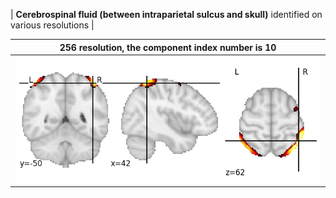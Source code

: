 


| **Cerebrospinal fluid (between intraparietal sulcus and skull)** identified on various resolutions |

| 256 resolution, the component index number is 10|  
|:---:|  
| ![Component 256](../256/final/10.jpg "From component 256: Cerebrospinal fluid (between intraparietal sulcus and skull)") |